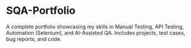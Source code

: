 # SQA-Portfolio
A complete portfolio showcasing my skills in Manual Testing, API Testing, Automation (Selenium), and AI-Assisted QA. Includes projects, test cases, bug reports, and code.
